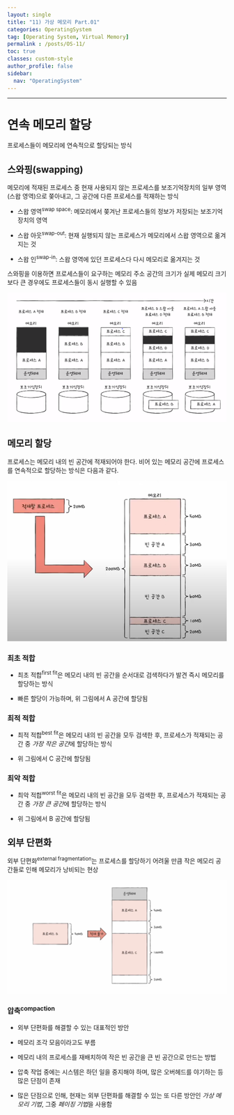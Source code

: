 ```yaml
---
layout: single
title: "11) 가상 메모리 Part.01"
categories: OperatingSystem
tag: [Operating System, Virtual Memory]
permalink : /posts/OS-11/
toc: true
classes: custom-style
author_profile: false
sidebar:
  nav: "OperatingSystem"
---
```


<hr>

# 연속 메모리 할당

프로세스들이 메모리에 연속적으로 할당되는 방식

## 스와핑(swapping)

메모리에 적재된 프로세스 중 현재 사용되지 않는 프로세스를 보조기억장치의 일부 영역(스왑 영역)으로 쫒아내고, 그 공간에 다른 프로세스를 적재하는 방식

- 스왑 영역<sup>swap space</sup>: 메모리에서 쫒겨난 프로세스들의 정보가 저장되는 보조기억장치의 영역

- 스왑 아웃<sup>swap-out</sup>: 현재 실행되지 않는 프로세스가 메모리에서 스왑 영역으로 옮겨지는 것

- 스왑 인<sup>swap-in</sup>: 스왑 영역에 있던 프로세스다 다시 메모리로 옮겨지는 것

스와핑을 이용하면 프로세스들이 요구하는 메모리 주소 공간의 크기가 실제 메모리 크기보다 큰 경우에도 프로세스들이 동시 실행할 수 있음

<p id="img_center">
  <img 
        src="../../assets/images/OperatingSystem/VirtualMemory01-1.png"
        alt="image"
        title="image"
  >
</p>

## 메모리 할당

프로세스는 메모리 내의 빈 공간에 적재되어야 한다. 비어 있는 메모리 공간에 프로세스를 연속적으로 할당하는 방식은 다음과 같다.

<p id="img_center">
  <img 
        src="../../assets/images/OperatingSystem/VirtualMemory01-2.png"
        alt="image"
        title="image"
  >
</p>

### 최초 적합

- 최초 적합<sup>first fit</sup>은 메모리 내의 빈 공간을 순서대로 검색하다가 발견 즉시 메모리를 할당하는 방식

- 빠른 할당이 가능하며, 위 그림에서 A 공간에 할당됨

### 최적 적합

- 최적 적합<sup>best fit</sup>은 메모리 내의 빈 공간을 모두 검색한 후, 프로세스가 적재되는 공간 중 *가장 작은 공간*에 할당하는 방식

- 위 그림에서 C 공간에 할당됨

### 최악 적합

- 최악 적합<sup>worst fit</sup>은 메모리 내의 빈 공간을 모두 검색한 후, 프로세스가 적재되는 공간 중 *가장 큰 공간*에 할당하는 방식

- 위 그림에서 B 공간에 할당됨

## 외부 단편화

외부 단편화<sup>external fragmentation</sup>는 프로세스를 할당하기 어려울 만큼 작은 메모리 공간들로 인해 메모리가 낭비되는 현상

<p id="img_center">
  <img 
        src="../../assets/images/OperatingSystem/VirtualMemory01-3.png"
        alt="image"
        title="image"
  >
</p>

### 압축<sup>compaction</sup>

- 외부 단편화를 해결할 수 있는 대표적인 방안

- 메모리 조각 모음이라고도 부름

- 메모리 내의 프로세스를 재배치하여 작은 빈 공간을 큰 빈 공간으로 만드는 방법

- 압축 작업 중에는 시스템은 하던 일을 중지해야 하며, 많은 오버헤드를 야기하는 등 많은 단점이 존재

- 많은 단점으로 인해, 현재는 외부 단편화를 해결할 수 있는 또 다른 방안인 *가상 메모리 기법*, 그중 *페이징 기법*을 사용함